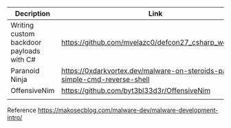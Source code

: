 
| Decription                               | Link                                                                         |
| ---------------------------------------- | ---------------------------------------------------------------------------- |
| Writing custom backdoor payloads with C# | https://github.com/mvelazc0/defcon27_csharp_workshop                         |
| Paranoid Ninja                           | https://0xdarkvortex.dev/malware-on-steroids-part-1-simple-cmd-reverse-shell |
| OffensiveNim                             | https://github.com/byt3bl33d3r/OffensiveNim                                  |
|                                          |                                                                              |


Reference
https://makosecblog.com/malware-dev/malware-development-intro/
